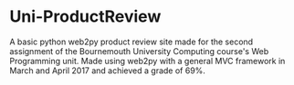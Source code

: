 # Uni-ProductReview
A basic python web2py product review site made for the second assignment of the Bournemouth University Computing course's Web Programming unit. 
Made using web2py with a general MVC framework in March and April 2017 and achieved a grade of 69%.
